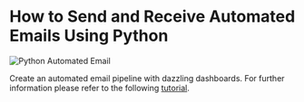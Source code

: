 # How to Send and Receive Automated Emails Using Python

![Python Automated Email](https://cdn-images-1.medium.com/max/800/1*TCHBoorXEGfEzBtul1_C7A.png)

Create an automated email pipeline with dazzling dashboards. For further information please refer to the following [tutorial](https://towardsdatascience.com/how-to-send-and-receive-automated-emails-using-python-a5c711c7a35c).

